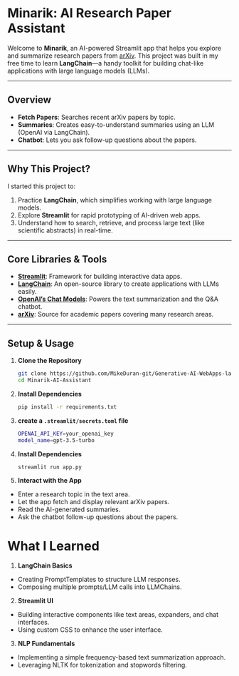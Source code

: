 # Minarik: AI Research Paper Assistant

Welcome to **Minarik**, an AI-powered Streamlit app that helps you explore and summarize research papers from [arXiv](https://arxiv.org/). This project was built in my free time to learn **LangChain**—a handy toolkit for building chat-like applications with large language models (LLMs).

---

## Overview

- **Fetch Papers**: Searches recent arXiv papers by topic.  
- **Summaries**: Creates easy-to-understand summaries using an LLM (OpenAI via LangChain).  
- **Chatbot**: Lets you ask follow-up questions about the papers.

---

## Why This Project?

I started this project to:
1. Practice **LangChain**, which simplifies working with large language models.
2. Explore **Streamlit** for rapid prototyping of AI-driven web apps.
3. Understand how to search, retrieve, and process large text (like scientific abstracts) in real-time.

---

## Core Libraries & Tools

- **[Streamlit](https://streamlit.io/)**: Framework for building interactive data apps.
- **[LangChain](https://github.com/hwchase17/langchain)**: An open-source library to create applications with LLMs easily.
- **[OpenAI’s Chat Models](https://platform.openai.com/docs/introduction)**: Powers the text summarization and the Q&A chatbot.
- **[arXiv](https://arxiv.org/)**: Source for academic papers covering many research areas.

---

## Setup & Usage

1. **Clone the Repository**
   ```bash
   git clone https://github.com/MikeDuran-git/Generative-AI-WebApps-langchain.git
   cd Minarik-AI-Assistant
    ```
2. **Install Dependencies**
    ```bash
    pip install -r requirements.txt
    ```
2. **create a `.streamlit/secrets.toml` file**
    ```bash
    OPENAI_API_KEY=your_openai_key
    model_name=gpt-3.5-turbo
    ```
2. **Install Dependencies**
    ```bash
    streamlit run app.py
    ```

5. **Interact with the App**
- Enter a research topic in the text area.
- Let the app fetch and display relevant arXiv papers.
- Read the AI-generated summaries.
- Ask the chatbot follow-up questions about the papers.


# What I Learned
1. **LangChain Basics**

- Creating PromptTemplates to structure LLM responses.
- Composing multiple prompts/LLM calls into LLMChains.

2. **Streamlit UI**

- Building interactive components like text areas, expanders, and chat interfaces.
- Using custom CSS to enhance the user interface.

3. **NLP Fundamentals**

- Implementing a simple frequency-based text summarization approach.
- Leveraging NLTK for tokenization and stopwords filtering.
